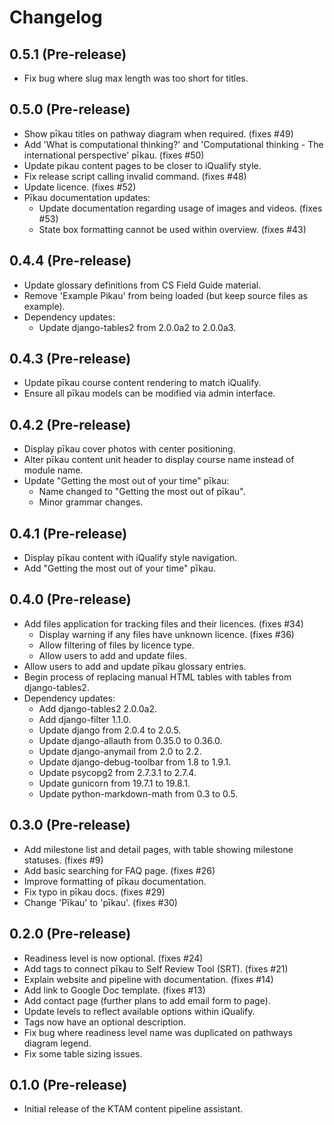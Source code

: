 # Changelog

## 0.5.1 (Pre-release)

- Fix bug where slug max length was too short for titles.

## 0.5.0 (Pre-release)

- Show pīkau titles on pathway diagram when required. (fixes #49)
- Add 'What is computational thinking?' and 'Computational thinking - The international perspective' pīkau. (fixes #50)
- Update pikau content pages to be closer to iQualify style.
- Fix release script calling invalid command. (fixes #48)
- Update licence. (fixes #52)
- Pīkau documentation updates:
  - Update documentation regarding usage of images and videos. (fixes #53)
  - State box formatting cannot be used within overview. (fixes #43)

## 0.4.4 (Pre-release)

- Update glossary definitions from CS Field Guide material.
- Remove 'Example Pikau' from being loaded (but keep source files as example).
- Dependency updates:
  - Update django-tables2 from 2.0.0a2 to 2.0.0a3.

## 0.4.3 (Pre-release)

- Update pīkau course content rendering to match iQualify.
- Ensure all pīkau models can be modified via admin interface.

## 0.4.2 (Pre-release)

- Display pīkau cover photos with center positioning.
- Alter pīkau content unit header to display course name instead of module name.
- Update "Getting the most out of your time" pīkau:
  - Name changed to "Getting the most out of pīkau".
  - Minor grammar changes.

## 0.4.1 (Pre-release)

- Display pīkau content with iQualify style navigation.
- Add "Getting the most out of your time" pīkau.

## 0.4.0 (Pre-release)

- Add files application for tracking files and their licences. (fixes #34)
  - Display warning if any files have unknown licence. (fixes #36)
  - Allow filtering of files by licence type.
  - Allow users to add and update files.
- Allow users to add and update pīkau glossary entries.
- Begin process of replacing manual HTML tables with tables from django-tables2.
- Dependency updates:
  - Add django-tables2 2.0.0a2.
  - Add django-filter 1.1.0.
  - Update django from 2.0.4 to 2.0.5.
  - Update django-allauth from 0.35.0 to 0.36.0.
  - Update django-anymail from 2.0 to 2.2.
  - Update django-debug-toolbar from 1.8 to 1.9.1.
  - Update psycopg2 from 2.7.3.1 to 2.7.4.
  - Update gunicorn from 19.7.1 to 19.8.1.
  - Update python-markdown-math from 0.3 to 0.5.

## 0.3.0 (Pre-release)

- Add milestone list and detail pages, with table showing milestone statuses. (fixes #9)
- Add basic searching for FAQ page. (fixes #26)
- Improve formatting of pīkau documentation.
- Fix typo in pīkau docs. (fixes #29)
- Change 'Pīkau' to 'pīkau'. (fixes #30)

## 0.2.0 (Pre-release)

- Readiness level is now optional. (fixes #24)
- Add tags to connect pīkau to Self Review Tool (SRT). (fixes #21)
- Explain website and pipeline with documentation. (fixes #14)
- Add link to Google Doc template. (fixes #13)
- Add contact page (further plans to add email form to page).
- Update levels to reflect available options within iQualify.
- Tags now have an optional description.
- Fix bug where readiness level name was duplicated on pathways diagram legend.
- Fix some table sizing issues.

## 0.1.0 (Pre-release)

- Initial release of the KTAM content pipeline assistant.
